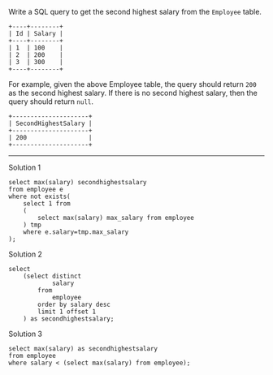 Write a SQL query to get the second highest salary from the `Employee` table.

```
+----+--------+
| Id | Salary |
+----+--------+
| 1  | 100    |
| 2  | 200    |
| 3  | 300    |
+----+--------+
```

For example, given the above Employee table, the query should return `200` as the second highest salary. If there is no second highest salary, then the query should return `null`.

```
+---------------------+
| SecondHighestSalary |
+---------------------+
| 200                 |
+---------------------+
```



------

Solution 1

```mysql
select max(salary) secondhighestsalary
from employee e
where not exists(
    select 1 from
    (
        select max(salary) max_salary from employee
    ) tmp
    where e.salary=tmp.max_salary
);
```

Solution 2

```mysql
select
    (select distinct
            salary
        from
            employee
        order by salary desc
        limit 1 offset 1
    ) as secondhighestsalary;
```

Solution 3

```mysql
select max(salary) as secondhighestsalary
from employee
where salary < (select max(salary) from employee);
```

